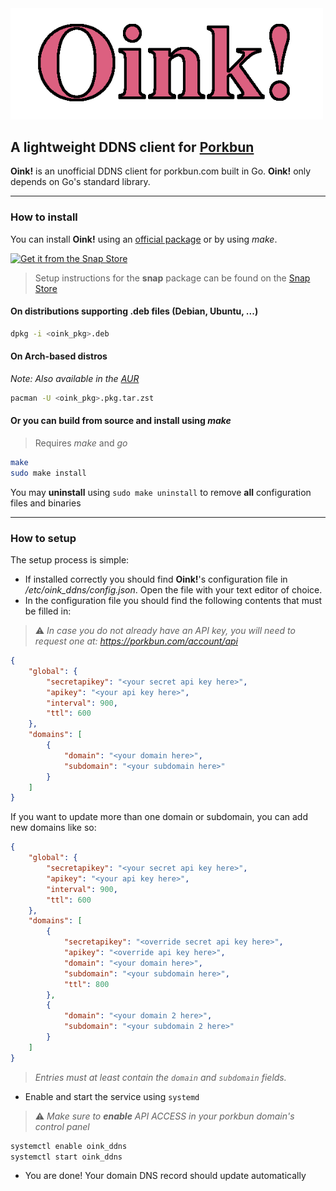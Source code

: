 <img src="Oink!.png" alt="Oink!" width="500"/>

## A lightweight DDNS client for [Porkbun](https://porkbun.com)


**Oink!** is an unofficial DDNS client for porkbun.com built in Go. **Oink!** only depends on Go's standard library.

---
### How to install
You can install **Oink!** using an [official package](https://github.com/RLado/Oink/releases) or by using *make*.

[![Get it from the Snap Store](https://snapcraft.io/static/images/badges/en/snap-store-black.svg)](https://snapcraft.io/oink)
> Setup instructions for the **snap** package can be found on the [Snap Store](https://snapcraft.io/oink)

#### On distributions supporting .deb files (Debian, Ubuntu, ...)
```bash
dpkg -i <oink_pkg>.deb
```

#### On Arch-based distros
*Note: Also available in the [AUR](https://aur.archlinux.org/packages/oink)*
```bash
pacman -U <oink_pkg>.pkg.tar.zst 
```

#### Or you can build from source and install using *make*
> Requires *make* and *go*
```bash
make
sudo make install
```

You may **uninstall** using `sudo make uninstall` to remove **all** configuration files and binaries

---
### How to setup
The setup process is simple:

- If installed correctly you should find **Oink!**'s configuration file in */etc/oink_ddns/config.json*. Open the file with your text editor of choice.
- In the configuration file you should find the following contents that must be filled in:
> ⚠️ *In case you do not already have an API key, you will need to request one at: https://porkbun.com/account/api*
```json
{
    "global": {
        "secretapikey": "<your secret api key here>",
        "apikey": "<your api key here>",
        "interval": 900,
        "ttl": 600
    },
    "domains": [
        {
            "domain": "<your domain here>",
            "subdomain": "<your subdomain here>"
        }
    ]
}
```

If you want to update more than one domain or subdomain, you can add new domains like so:
```json
{
    "global": {
        "secretapikey": "<your secret api key here>",
        "apikey": "<your api key here>",
        "interval": 900,
        "ttl": 600
    },
    "domains": [
        {
            "secretapikey": "<override secret api key here>",
            "apikey": "<override api key here>",
            "domain": "<your domain here>",
            "subdomain": "<your subdomain here>",
            "ttl": 800
        },
        {
            "domain": "<your domain 2 here>",
            "subdomain": "<your subdomain 2 here>"
        }
    ]
}
```
> *Entries must at least contain the `domain` and `subdomain` fields.*

- Enable and start the service using `systemd`
> ⚠️ *Make sure to **enable** API ACCESS in your porkbun domain's control panel*
```bash
systemctl enable oink_ddns
systemctl start oink_ddns
```
- You are done! Your domain DNS record should update automatically

